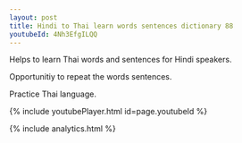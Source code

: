 ```yaml
---
layout: post
title: Hindi to Thai learn words sentences dictionary 88 
youtubeId: 4Nh3EfgILQQ
---
```

 
 
Helps to learn Thai words and sentences for Hindi speakers.

Opportunitiy to repeat the words sentences. 

Practice Thai language. 
 
{% include youtubePlayer.html id=page.youtubeId %}
 
 
{% include analytics.html %}